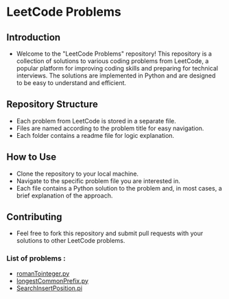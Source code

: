 # LeetCode Problems
## Introduction
* Welcome to the "LeetCode Problems" repository! This repository is a collection of solutions to various coding problems from LeetCode, a popular platform
for improving coding skills and preparing for technical interviews. The solutions are implemented in Python and are designed to be easy to understand and efficient.

## Repository Structure
* Each problem from LeetCode is stored in a separate file.
* Files are named according to the problem title for easy navigation.
* Each folder contains a readme file for logic explanation.

## How to Use
* Clone the repository to your local machine.
* Navigate to the specific problem file you are interested in.
* Each file contains a Python solution to the problem and, in most cases, a brief explanation of the approach.

## Contributing
* Feel free to fork this repository and submit pull requests with your solutions to other LeetCode problems.

### List of problems : 

* [romanTointeger.py](./roman%20to%20integer/)
* [longestCommonPrefix.py](./Longest%20Common%20Prefix/)
* [SearchInsertPosition.pi](./Search%20Insert%20Position/)